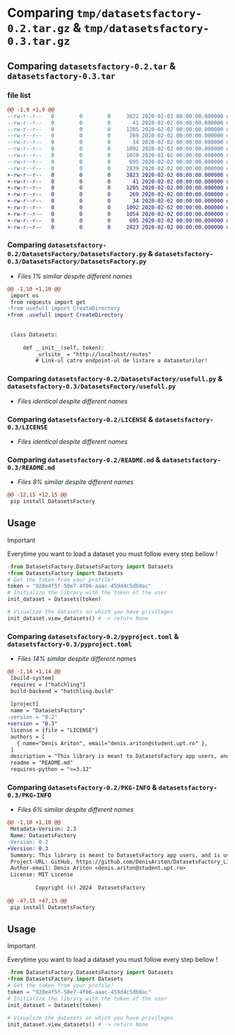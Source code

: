 # Comparing `tmp/datasetsfactory-0.2.tar.gz` & `tmp/datasetsfactory-0.3.tar.gz`

## Comparing `datasetsfactory-0.2.tar` & `datasetsfactory-0.3.tar`

### file list

```diff
@@ -1,9 +1,9 @@
--rw-r--r--   0        0        0     3822 2020-02-02 00:00:00.000000 datasetsfactory-0.2/DatasetsFactory/DatasetsFactory.py
--rw-r--r--   0        0        0       41 2020-02-02 00:00:00.000000 datasetsfactory-0.2/DatasetsFactory/__init__.py
--rw-r--r--   0        0        0     1205 2020-02-02 00:00:00.000000 datasetsfactory-0.2/DatasetsFactory/usefull.py
--rw-r--r--   0        0        0      269 2020-02-02 00:00:00.000000 datasetsfactory-0.2/HOME/.pypirc
--rw-r--r--   0        0        0       34 2020-02-02 00:00:00.000000 datasetsfactory-0.2/.gitignore
--rw-r--r--   0        0        0     1092 2020-02-02 00:00:00.000000 datasetsfactory-0.2/LICENSE
--rw-r--r--   0        0        0     1070 2020-02-02 00:00:00.000000 datasetsfactory-0.2/README.md
--rw-r--r--   0        0        0      695 2020-02-02 00:00:00.000000 datasetsfactory-0.2/pyproject.toml
--rw-r--r--   0        0        0     2839 2020-02-02 00:00:00.000000 datasetsfactory-0.2/PKG-INFO
+-rw-r--r--   0        0        0     3823 2020-02-02 00:00:00.000000 datasetsfactory-0.3/DatasetsFactory/DatasetsFactory.py
+-rw-r--r--   0        0        0       41 2020-02-02 00:00:00.000000 datasetsfactory-0.3/DatasetsFactory/__init__.py
+-rw-r--r--   0        0        0     1205 2020-02-02 00:00:00.000000 datasetsfactory-0.3/DatasetsFactory/usefull.py
+-rw-r--r--   0        0        0      269 2020-02-02 00:00:00.000000 datasetsfactory-0.3/HOME/.pypirc
+-rw-r--r--   0        0        0       34 2020-02-02 00:00:00.000000 datasetsfactory-0.3/.gitignore
+-rw-r--r--   0        0        0     1092 2020-02-02 00:00:00.000000 datasetsfactory-0.3/LICENSE
+-rw-r--r--   0        0        0     1054 2020-02-02 00:00:00.000000 datasetsfactory-0.3/README.md
+-rw-r--r--   0        0        0      695 2020-02-02 00:00:00.000000 datasetsfactory-0.3/pyproject.toml
+-rw-r--r--   0        0        0     2823 2020-02-02 00:00:00.000000 datasetsfactory-0.3/PKG-INFO
```

### Comparing `datasetsfactory-0.2/DatasetsFactory/DatasetsFactory.py` & `datasetsfactory-0.3/DatasetsFactory/DatasetsFactory.py`

 * *Files 1% similar despite different names*

```diff
@@ -1,10 +1,10 @@
 import os
 from requests import get
-from usefull import CreateDirectory
+from .usefull import CreateDirectory
 
 
 class Datasets:
 
     def __init__(self, token):
         _urlsite_ = "http://localhost/routes"
         # Link-ul catre endpoint-ul de listare a dataseturilor!
```

### Comparing `datasetsfactory-0.2/DatasetsFactory/usefull.py` & `datasetsfactory-0.3/DatasetsFactory/usefull.py`

 * *Files identical despite different names*

### Comparing `datasetsfactory-0.2/LICENSE` & `datasetsfactory-0.3/LICENSE`

 * *Files identical despite different names*

### Comparing `datasetsfactory-0.2/README.md` & `datasetsfactory-0.3/README.md`

 * *Files 8% similar despite different names*

```diff
@@ -12,15 +12,15 @@
 pip install DatasetsFactory
 ```
 
 ## Usage
 > [!IMPORTANT] 
 > Everytime you want to load a dataset you must follow every step bellow !
 ```python
-from DatasetsFactory.DatasetsFactory import Datasets
+from DatasetsFactory import Datasets
 # Get the token from your profile!
 token = "928e4f5f-50e7-4f06-aaac-459d4c5db8ac"
 # Initialize the library with the token of the user
 init_dataset = Datasets(token)
 
 # Visualize the datasets on which you have privileges
 init_dataset.view_datasets() # -> return None
```

### Comparing `datasetsfactory-0.2/pyproject.toml` & `datasetsfactory-0.3/pyproject.toml`

 * *Files 14% similar despite different names*

```diff
@@ -1,14 +1,14 @@
 [build-system]
 requires = ["hatchling"]
 build-backend = "hatchling.build"
 
 [project]
 name = "DatasetsFactory"
-version = "0.2"
+version = "0.3"
 license = {file = "LICENSE"}
 authors = [
   { name="Denis Ariton", email="denis.ariton@student.upt.ro" },
 ]
 description = "This library is meant to DatasetsFactory app users, and is used for loading the available datasets locally!"
 readme = "README.md"
 requires-python = ">=3.12"
```

### Comparing `datasetsfactory-0.2/PKG-INFO` & `datasetsfactory-0.3/PKG-INFO`

 * *Files 6% similar despite different names*

```diff
@@ -1,10 +1,10 @@
 Metadata-Version: 2.3
 Name: DatasetsFactory
-Version: 0.2
+Version: 0.3
 Summary: This library is meant to DatasetsFactory app users, and is used for loading the available datasets locally!
 Project-URL: GitHub, https://github.com/DenisAriton/DatasetsFactory_Library
 Author-email: Denis Ariton <denis.ariton@student.upt.ro>
 License: MIT License
         
         Copyright (c) 2024  DatasetsFactory
         
@@ -47,15 +47,15 @@
 pip install DatasetsFactory
 ```
 
 ## Usage
 > [!IMPORTANT] 
 > Everytime you want to load a dataset you must follow every step bellow !
 ```python
-from DatasetsFactory.DatasetsFactory import Datasets
+from DatasetsFactory import Datasets
 # Get the token from your profile!
 token = "928e4f5f-50e7-4f06-aaac-459d4c5db8ac"
 # Initialize the library with the token of the user
 init_dataset = Datasets(token)
 
 # Visualize the datasets on which you have privileges
 init_dataset.view_datasets() # -> return None
```

